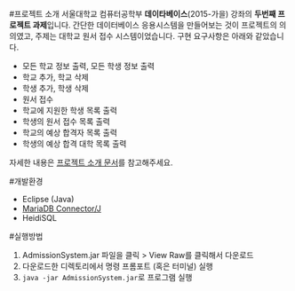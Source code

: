 #프로젝트 소개
서울대학교 컴퓨터공학부 **데이타베이스**(2015-가을) 강좌의 **두번째 프로젝트 과제**입니다. 간단한 데이터베이스 응용시스템을 만들어보는 것이 프로젝트의 의의였고, 주제는 대학교 원서 접수 시스템이었습니다. 구현 요구사항은 아래와 같았습니다.

* 모든 학교 정보 출력, 모든 학생 정보 출력
* 학교 추가, 학교 삭제
* 학생 추가, 학생 삭제
* 원서 접수
* 학교에 지원한 학생 목록 출력
* 학생의 원서 접수 목록 출력
* 학교의 예상 합격자 목록 출력
* 학생의 예상 합격 대학 목록 출력

자세한 내용은 [프로젝트 소개 문서](http://ids.snu.ac.kr/w/images/d/dd/DB2015FPRJ2_updated.pdf)를 참고해주세요.


#개발환경

* Eclipse (Java)
* [MariaDB Connector/J](https://mariadb.com/kb/en/mariadb/about-mariadb-connector-j/)
* HeidiSQL

#실행방법

1. AdmissionSystem.jar 파일을 클릭 > View Raw를 클릭해서 다운로드
2. 다운로드한 디렉토리에서 명령 프롬포트 (혹은 터미널) 실행
3. `java -jar AdmissionSystem.jar`로 프로그램 실행



